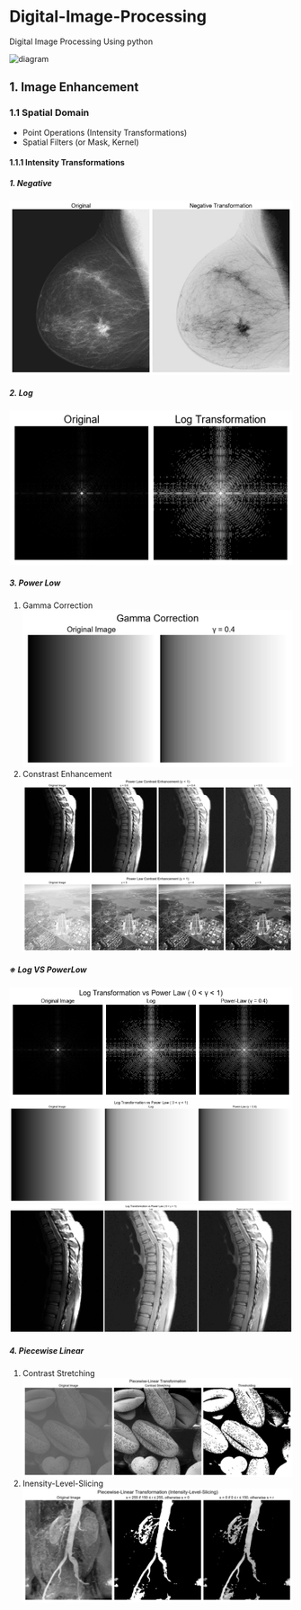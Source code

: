 # Digital-Image-Processing
 Digital Image Processing Using python
 
![diagram](https://github.com/JuHyunLee99/Digital-Image-Processing/assets/123914434/45ec4d14-04ea-421e-b941-1877d496544f)
## 1. Image Enhancement
### 1.1 Spatial Domain
- Point Operations (Intensity Transformations)
- Spatial Filters (or Mask, Kernel)
#### 1.1.1 Intensity Transformations
##### 1. Negative
![](ch03/Images/Result/ex01_Negative.png)
##### 2. Log
![](ch03/Images/Result/ex02_Log.png)
##### 3. Power Low
1) Gamma Correction
   ![](ch03/Images/Result/ex03_PowerLow.png)
2) Constrast Enhancement
   ![](ch03/Images/Result/ex04_PowerLow.png)
   ![](ch03/Images/Result/ex05_PowerLow.png)

##### ※ Log VS PowerLow
![](ch03/Images/Result/ex06_LogVsPowerLow_1.png)
![](ch03/Images/Result/ex06_LogVsPowerLow_2.png)
![](ch03/Images/Result/ex06_LogVsPowerLow_3.png)

##### 4. Piecewise Linear
1) Contrast Stretching
   ![](ch03/Images/Result/ex07_PiecewisseLinear.png)
2) Inensity-Level-Slicing
   ![](ch03/Images/Result/ex08_PiecewisseLinear.png)
